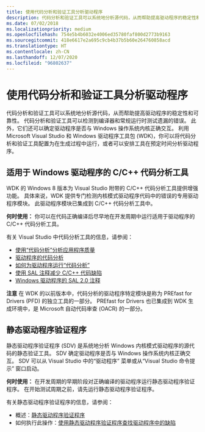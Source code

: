 ```yaml
---
title: 使用代码分析和验证工具分析驱动程序
description: 代码分析和验证工具可以系统地分析源代码，从而帮助提高驱动程序的稳定性和可靠性。
ms.date: 07/02/2018
ms.localizationpriority: medium
ms.openlocfilehash: 754e5b4b6032e4006ed35780faf800d2773b9163
ms.sourcegitcommit: 418e6617e2a695c9cb4b37b5b60e264760858acd
ms.translationtype: HT
ms.contentlocale: zh-CN
ms.lasthandoff: 12/07/2020
ms.locfileid: "96802637"
---
```

# <a name="analyzing-a-driver-using-code-analysis-and-verification-tools"></a>使用代码分析和验证工具分析驱动程序

代码分析和验证工具可以系统地分析源代码，从而帮助提高驱动程序的稳定性和可靠性。 代码分析和验证工具可以检测到编译器和常规运行时测试遗漏的错误。 此外，它们还可以确定驱动程序是否与 Windows 操作系统内核正确交互。 利用 Microsoft Visual Studio 和 Windows 驱动程序工具包 (WDK)，你可以将代码分析和验证工具配置为在生成过程中运行，或者可以安排工具在预定时间分析驱动程序。

## <a name="span-idc_c___code_analysis_tool_for_windows_driversspanspan-idc_c___code_analysis_tool_for_windows_driversspanspan-idc_c___code_analysis_tool_for_windows_driversspancc-code-analysis-tool-for-windows-drivers"></a><span id="C_C___Code_Analysis_Tool_for_Windows_Drivers"></span><span id="c_c___code_analysis_tool_for_windows_drivers"></span><span id="C_C___CODE_ANALYSIS_TOOL_FOR_WINDOWS_DRIVERS"></span>适用于 Windows 驱动程序的 C/C++ 代码分析工具


WDK 的 Windows 8 版本为 Visual Studio 附带的 C/C++ 代码分析工具提供增强功能。 具体来说，WDK 提供专门检测内核模式驱动程序代码中的错误的专用驱动程序模块。 此驱动程序模块已集成到 C/C++ 代码分析工具中。

**何时使用：** 你可以在代码正确编译后尽早地在开发周期中运行适用于驱动程序的 C/C++ 代码分析工具。

有关 Visual Studio 中代码分析工具的信息，请参阅：

-   [使用“代码分析”分析应用程序质量](/previous-versions/visualstudio/visual-studio-2013/dd264897(v=vs.120))
-   [驱动程序的代码分析](../devtest/code-analysis-for-drivers.md)
-   [如何为驱动程序运行“代码分析”](../devtest/how-to-run-code-analysis-for-drivers.md)
-   [使用 SAL 注释减少 C/C++ 代码缺陷](/previous-versions/visualstudio/visual-studio-2013/ms182032(v=vs.120))
-   [Windows 驱动程序的 SAL 2.0 注释](../devtest/sal-2-annotations-for-windows-drivers.md)

**注意**  在 WDK 的以前版本中，代码分析的驱动程序特定模块是称为 PREfast for Drivers (PFD) 的独立工具的一部分。 PREfast for Drivers 也已集成到 WDK 生成环境中，是 Microsoft 自动代码审查 (OACR) 的一部分。

 

## <a name="span-idstatic_driver_verifierspanspan-idstatic_driver_verifierspanspan-idstatic_driver_verifierspanstatic-driver-verifier"></a><span id="Static_Driver_Verifier"></span><span id="static_driver_verifier"></span><span id="STATIC_DRIVER_VERIFIER"></span>静态驱动程序验证程序


静态驱动程序验证程序 (SDV) 是系统地分析 Windows 内核模式驱动程序的源代码的静态验证工具。 SDV 确定驱动程序是否与 Windows 操作系统内核正确交互。 SDV 可以从 Visual Studio 中的“驱动程序”  菜单或从“Visual Studio 命令提示”  窗口启动。

**何时使用：** 在开发周期的早期阶段对正确编译的驱动程序运行静态驱动程序验证程序。 在开始测试周期之前，请先运行静态驱动程序验证程序。

有关静态驱动程序验证程序的信息，请参阅：

-   概述：[静态驱动程序验证程序](../devtest/static-driver-verifier.md)
-   如何执行此操作：[使用静态驱动程序验证程序查找驱动程序中的缺陷](../devtest/using-static-driver-verifier-to-find-defects-in-drivers.md)


 

